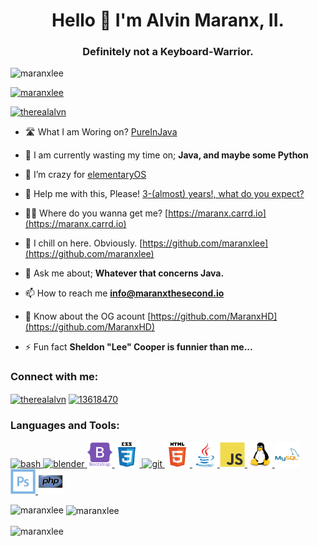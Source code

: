 <h1 align="center">Hello 👋 I'm Alvin Maranx, II.</h1>
<h3 align="center">Definitely not a Keyboard-Warrior.</h3>

<p align="left"> <img src="https://komarev.com/ghpvc/?username=maranxlee&label=Profile%20views&color=0e75b6&style=flat" alt="maranxlee" /> </p>

<p align="left"> <a href="https://github.com/ryo-ma/github-profile-trophy"><img src="https://github-profile-trophy.vercel.app/?username=maranxlee" alt="maranxlee" /></a> </p>

<p align="left"> <a href="https://twitter.com/therealalvn" target="blank"><img src="https://img.shields.io/twitter/follow/therealalvn?logo=twitter&style=for-the-badge" alt="therealalvn" /></a> </p>

- 🛣 What I am Woring on? [PureInJava](https://github.com/maranxlee/PureInJava)

- 🌱 I am currently wasting my time on; **Java, and maybe some Python**

- 👯 I’m crazy for [elementaryOS](https://elementary.io)

- 🤝 Help me with this, Please! [3-(almost) years!, what do you expect?](https://github.com/MaranxHD/tinkernut-web-basics-full)

- 👨‍💻 Where do you wanna get me? [https://maranx.carrd.io](https://maranx.carrd.io)

- 📝 I chill on here. Obviously. [https://github.com/maranxlee](https://github.com/maranxlee)

- 💬 Ask me about; **Whatever that concerns Java.**

- 📫 How to reach me **info@maranxthesecond.io**

- 📄 Know about the OG acount [https://github.com/MaranxHD](https://github.com/MaranxHD)

- ⚡ Fun fact **Sheldon "Lee" Cooper is funnier than me...**

<h3 align="left">Connect with me:</h3>
<p align="left">
<a href="https://twitter.com/therealalvn" target="blank"><img align="center" src="https://raw.githubusercontent.com/rahuldkjain/github-profile-readme-generator/master/src/images/icons/Social/twitter.svg" alt="therealalvn" height="30" width="40" /></a>
<a href="https://stackoverflow.com/users/13618470" target="blank"><img align="center" src="https://raw.githubusercontent.com/rahuldkjain/github-profile-readme-generator/master/src/images/icons/Social/stack-overflow.svg" alt="13618470" height="30" width="40" /></a>
</p>

<h3 align="left">Languages and Tools:</h3>
<p align="left"> <a href="https://www.gnu.org/software/bash/" target="_blank" rel="noreferrer"> <img src="https://www.vectorlogo.zone/logos/gnu_bash/gnu_bash-icon.svg" alt="bash" width="40" height="40"/> </a> <a href="https://www.blender.org/" target="_blank" rel="noreferrer"> <img src="https://download.blender.org/branding/community/blender_community_badge_white.svg" alt="blender" width="40" height="40"/> </a> <a href="https://getbootstrap.com" target="_blank" rel="noreferrer"> <img src="https://raw.githubusercontent.com/devicons/devicon/master/icons/bootstrap/bootstrap-plain-wordmark.svg" alt="bootstrap" width="40" height="40"/> </a> <a href="https://www.w3schools.com/css/" target="_blank" rel="noreferrer"> <img src="https://raw.githubusercontent.com/devicons/devicon/master/icons/css3/css3-original-wordmark.svg" alt="css3" width="40" height="40"/> </a> <a href="https://git-scm.com/" target="_blank" rel="noreferrer"> <img src="https://www.vectorlogo.zone/logos/git-scm/git-scm-icon.svg" alt="git" width="40" height="40"/> </a> <a href="https://www.w3.org/html/" target="_blank" rel="noreferrer"> <img src="https://raw.githubusercontent.com/devicons/devicon/master/icons/html5/html5-original-wordmark.svg" alt="html5" width="40" height="40"/> </a> <a href="https://www.java.com" target="_blank" rel="noreferrer"> <img src="https://raw.githubusercontent.com/devicons/devicon/master/icons/java/java-original.svg" alt="java" width="40" height="40"/> </a> <a href="https://developer.mozilla.org/en-US/docs/Web/JavaScript" target="_blank" rel="noreferrer"> <img src="https://raw.githubusercontent.com/devicons/devicon/master/icons/javascript/javascript-original.svg" alt="javascript" width="40" height="40"/> </a> <a href="https://www.linux.org/" target="_blank" rel="noreferrer"> <img src="https://raw.githubusercontent.com/devicons/devicon/master/icons/linux/linux-original.svg" alt="linux" width="40" height="40"/> </a> <a href="https://www.mysql.com/" target="_blank" rel="noreferrer"> <img src="https://raw.githubusercontent.com/devicons/devicon/master/icons/mysql/mysql-original-wordmark.svg" alt="mysql" width="40" height="40"/> </a> <a href="https://www.photoshop.com/en" target="_blank" rel="noreferrer"> <img src="https://raw.githubusercontent.com/devicons/devicon/master/icons/photoshop/photoshop-line.svg" alt="photoshop" width="40" height="40"/> </a> <a href="https://www.php.net" target="_blank" rel="noreferrer"> <img src="https://raw.githubusercontent.com/devicons/devicon/master/icons/php/php-original.svg" alt="php" width="40" height="40"/> </a> </p>

<p><img align="left" src="https://github-readme-stats.vercel.app/api/top-langs?username=maranxlee&show_icons=true&locale=en&layout=compact" alt="maranxlee" /></p>

<p>&nbsp;<img align="center" src="https://github-readme-stats.vercel.app/api?username=maranxlee&show_icons=true&locale=en" alt="maranxlee" /></p>

<p><img align="center" src="https://github-readme-streak-stats.herokuapp.com/?user=maranxlee&" alt="maranxlee" /></p>

